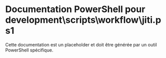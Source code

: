 # Documentation PowerShell pour development\scripts\workflow\jiti.ps1

Cette documentation est un placeholder et doit être générée par un outil PowerShell spécifique.
